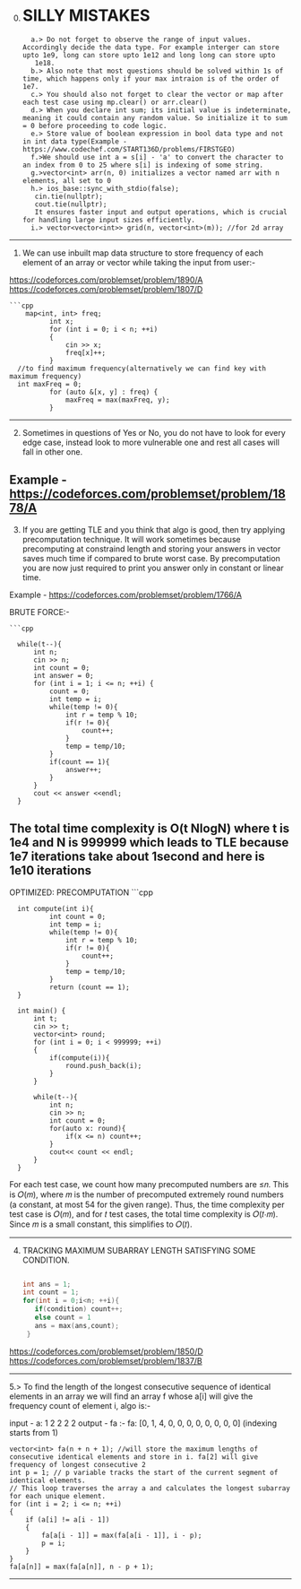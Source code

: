 
0. # SILLY MISTAKES

         a.> Do not forget to observe the range of input values. Accordingly decide the data type. For example interger can store upto 1e9, long can store upto 1e12 and long long can store upto 
          1e18.
         b.> Also note that most questions should be solved within 1s of time, which happens only if your max intraion is of the order of 1e7.
         c.> You should also not forget to clear the vector or map after each test case using mp.clear() or arr.clear()
         d.> When you declare int sum; its initial value is indeterminate, meaning it could contain any random value. So initialize it to sum = 0 before proceeding to code logic.
         e.> Store value of boolean expression in bool data type and not in int data type(Example - https://www.codechef.com/START136D/problems/FIRSTGEO)
         f.>We should use int a = s[i] - 'a' to convert the character to an index from 0 to 25 where s[i] is indexing of some string.
         g.>vector<int> arr(n, 0) initializes a vector named arr with n elements, all set to 0
         h.> ios_base::sync_with_stdio(false);
          cin.tie(nullptr);
          cout.tie(nullptr);
          It ensures faster input and output operations, which is crucial for handling large input sizes efficiently.
         i.> vector<vector<int>> grid(n, vector<int>(m)); //for 2d array

---

1. We can use inbuilt map data structure to store frequency of each element of an array or vector while taking the input from user:-

  https://codeforces.com/problemset/problem/1890/A
  https://codeforces.com/problemset/problem/1807/D

    ```cpp
        map<int, int> freq;
              int x;
              for (int i = 0; i < n; ++i)
              {
                  cin >> x;
                  freq[x]++;
              }
      //to find maximum frequency(alternatively we can find key with maximum frequency)
      int maxFreq = 0;
              for (auto &[x, y] : freq) {
                  maxFreq = max(maxFreq, y);
              }
---

2. Sometimes in questions of Yes or No, you do not have to look for every edge case, instead look to more vulnerable one and rest all cases will fall in other one.
  
Example - https://codeforces.com/problemset/problem/1878/A
---

3. If you are getting TLE and you think that algo is good, then try applying precomputation technique. It will work sometimes because precomputing at constraind length and storing your answers 
in vector saves much time if compared to brute worst case. By precomputation you are now just required to print you answer only in constant or linear time.
  
Example - https://codeforces.com/problemset/problem/1766/A

BRUTE FORCE:-
    
    ```cpp
    
      while(t--){
          int n;
          cin >> n;
          int count = 0;
          int answer = 0;
          for (int i = 1; i <= n; ++i) {
              count = 0;
              int temp = i;
              while(temp != 0){
                  int r = temp % 10;
                  if(r != 0){
                      count++;
                  }
                  temp = temp/10;
              }
              if(count == 1){
                  answer++;
              }
          }
          cout << answer <<endl;
      }
The total time complexity is O(t NlogN) where t is 1e4 and N is 999999 which leads to TLE because 1e7 iterations take about 1second and here is 1e10 iterations
---
OPTIMIZED: PRECOMPUTATION
    ```cpp
    
      int compute(int i){
              int count = 0;
              int temp = i;
              while(temp != 0){
                  int r = temp % 10;
                  if(r != 0){
                      count++;
                  }
                  temp = temp/10;
              }
              return (count == 1);
      }
      
      int main() {
          int t;
          cin >> t;
          vector<int> round;
          for (int i = 0; i < 999999; ++i)
          {
              if(compute(i)){
                  round.push_back(i);
              }
          }
          
          while(t--){
              int n;
              cin >> n;
              int count = 0;
              for(auto x: round){
                  if(x <= n) count++; 
              }
              cout<< count << endl;
          }
      }

For each test case, we count how many precomputed numbers are ≤𝑛. This is 𝑂(𝑚), where 𝑚 is the number of precomputed extremely round numbers (a constant, at most 54 for the given range).
Thus, the time complexity per test case is 𝑂(𝑚), and for 𝑡 test cases, the total time complexity is 𝑂(𝑡⋅𝑚). Since 𝑚 is a small constant, this simplifies to 𝑂(𝑡).

---
4. TRACKING MAXIMUM SUBARRAY LENGTH SATISFYING SOME CONDITION.
   ```cpp
   
   int ans = 1;
   int count = 1;
   for(int i = 0;i<n; ++i){
      if(condition) count++;
      else count = 1
      ans = max(ans,count);
    }

https://codeforces.com/problemset/problem/1850/D
https://codeforces.com/problemset/problem/1837/B

---
5.> To find the length of the longest consecutive sequence of identical elements in an array we will find an array f whose a[i] will give the frequency count of element i, algo is:-

   input - a: 1 2 2 2 2
   output - fa :- fa: [0, 1, 4, 0, 0, 0, 0, 0, 0, 0, 0]  (indexing starts from 1)
    
    vector<int> fa(n + n + 1); //will store the maximum lengths of consecutive identical elements and store in i. fa[2] will give frequency of longest consecutive 2
    int p = 1; // p variable tracks the start of the current segment of identical elements.
    // This loop traverses the array a and calculates the longest subarray for each unique element. 
    for (int i = 2; i <= n; ++i)
    {
        if (a[i] != a[i - 1])
        {
            fa[a[i - 1]] = max(fa[a[i - 1]], i - p);
            p = i;
        }
    }
    fa[a[n]] = max(fa[a[n]], n - p + 1);
---













